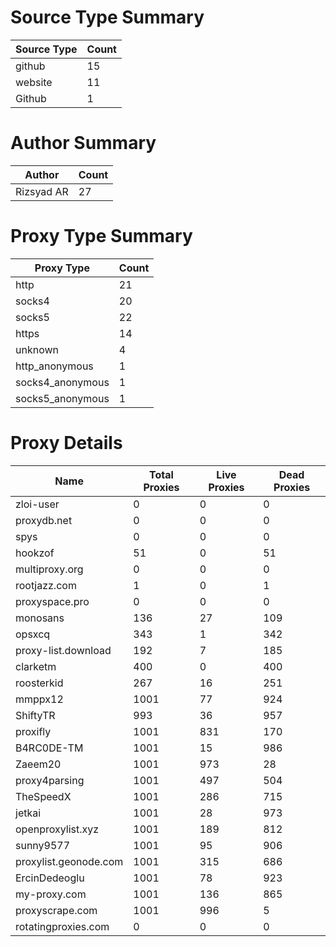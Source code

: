 # Source Type Summary

| Source Type | Count |
|-------------|-------|
| github | 15 |
| website | 11 |
| Github | 1 |


# Author Summary

| Author | Count |
|--------|-------|
| Rizsyad AR | 27 |


# Proxy Type Summary

| Proxy Type | Count |
|------------|-------|
| http | 21 |
| socks4 | 20 |
| socks5 | 22 |
| https | 14 |
| unknown | 4 |
| http_anonymous | 1 |
| socks4_anonymous | 1 |
| socks5_anonymous | 1 |


# Proxy Details

| Name | Total Proxies | Live Proxies | Dead Proxies |
|------|---------------|--------------|---------------|
| zloi-user | 0 | 0 | 0 |
| proxydb.net | 0 | 0 | 0 |
| spys | 0 | 0 | 0 |
| hookzof | 51 | 0 | 51 |
| multiproxy.org | 0 | 0 | 0 |
| rootjazz.com | 1 | 0 | 1 |
| proxyspace.pro | 0 | 0 | 0 |
| monosans | 136 | 27 | 109 |
| opsxcq | 343 | 1 | 342 |
| proxy-list.download | 192 | 7 | 185 |
| clarketm | 400 | 0 | 400 |
| roosterkid | 267 | 16 | 251 |
| mmppx12 | 1001 | 77 | 924 |
| ShiftyTR | 993 | 36 | 957 |
| proxifly | 1001 | 831 | 170 |
| B4RC0DE-TM | 1001 | 15 | 986 |
| Zaeem20 | 1001 | 973 | 28 |
| proxy4parsing | 1001 | 497 | 504 |
| TheSpeedX | 1001 | 286 | 715 |
| jetkai | 1001 | 28 | 973 |
| openproxylist.xyz | 1001 | 189 | 812 |
| sunny9577 | 1001 | 95 | 906 |
| proxylist.geonode.com | 1001 | 315 | 686 |
| ErcinDedeoglu | 1001 | 78 | 923 |
| my-proxy.com | 1001 | 136 | 865 |
| proxyscrape.com | 1001 | 996 | 5 |
| rotatingproxies.com | 0 | 0 | 0 |
